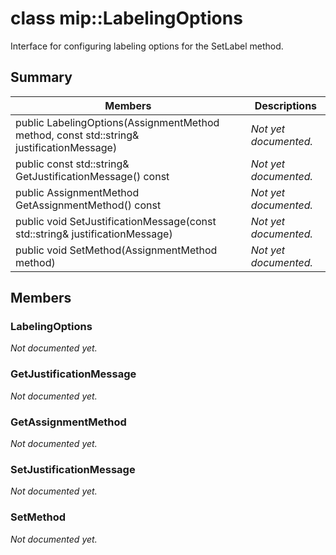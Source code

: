 # class mip::LabelingOptions 
Interface for configuring labeling options for the SetLabel method.
  
## Summary
 Members                        | Descriptions                                
--------------------------------|---------------------------------------------
 public LabelingOptions(AssignmentMethod method, const std::string& justificationMessage)  | _Not yet documented._
 public const std::string& GetJustificationMessage() const  | _Not yet documented._
 public AssignmentMethod GetAssignmentMethod() const  | _Not yet documented._
 public void SetJustificationMessage(const std::string& justificationMessage)  | _Not yet documented._
 public void SetMethod(AssignmentMethod method)  | _Not yet documented._
  
## Members
  
### LabelingOptions
_Not documented yet._

  
### GetJustificationMessage
_Not documented yet._

  
### GetAssignmentMethod
_Not documented yet._

  
### SetJustificationMessage
_Not documented yet._

  
### SetMethod
_Not documented yet._
